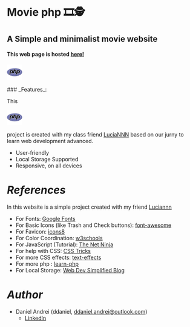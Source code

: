 # Movie php 🎞🕵

## A Simple and minimalist movie website 

#### This web page is hosted [here!](https://php.ddaniel.ro/)
<p align="left"> <a href="https://www.php.net" target="_blank" rel="noreferrer"> <img src="https://raw.githubusercontent.com/devicons/devicon/master/icons/php/php-original.svg" alt="php" width="40" height="40"/> </a> </p>
### _Features_:

This <p align="left"> <a href="https://www.php.net" target="_blank" rel="noreferrer"> <img src="https://raw.githubusercontent.com/devicons/devicon/master/icons/php/php-original.svg" alt="php" width="40" height="40"/> </a> </p> project is created with my class friend [LuciaNNN](https://github.com/luciannn98) based on our jurny to learn web development advanced.

- User-friendly
- Local Storage Supported
- Responsive, on all devices

# _References_

In this website is a simple project created with my friend [Luciannn](https://github.com/luciannn98)

- For Fonts: [Google Fonts](https://fonts.googleapis.com/css2?family=Work+Sans:wght@300&display=swap)
- For Basic Icons (like Trash and Check buttons): [font-awesome](https://fontawesome.com)
- For Favicon: [icons8](https://icons8.com/icons/)
- For Color Coordination: [w3schools](https://www.w3schools.com/colors/colors_mixer.asp?colorbottom=000000&colortop=FFFFFF)
- For JavaScript (Tutorial): [The Net Ninja](https://www.youtube.com/playlist?list=PL4cUxeGkcC9i9Ae2D9Ee1RvylH38dKuET)
- For help with CSS: [CSS Tricks](https://css-tricks.com/)
- For more CSS effects: [text-effects](https://speckyboy.com/underline-text-effects-css/)
- For more php : [learn-php](https://www.php.net/)
- For Local Storage: [Web Dev Simplified Blog](https://blog.webdevsimplified.com/2020-08/cookies-localStorage-sessionStorage/)

<!-- ## *WEBSITE DEMO*

![Screenshot (771)](https://user-images.githubusercontent.com/61280281/99399713-0844b900-290c-11eb-8d7c-1199319b4a9e.png)

![Screenshot (772)](https://user-images.githubusercontent.com/61280281/99399731-0da20380-290c-11eb-8a59-e0a2e5f9b19f.png)

![Screenshot (773)](https://user-images.githubusercontent.com/61280281/99399728-0d096d00-290c-11eb-9ee5-59cc8358676c.png)

![Screenshot (774)](https://user-images.githubusercontent.com/61280281/99399723-0b3fa980-290c-11eb-8728-03d974be548d.png) -->

# _Author_

- Daniel Andrei (ddaniel, ddaniel.andrei@outlook.com)
  - [LinkedIn](https://www.linkedin.com/in/dnandrei/)
